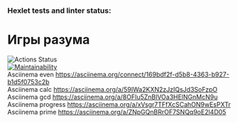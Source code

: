 ### Hexlet tests and linter status:
# Игры разума  
![Actions Status](https://github.com/brein594/java-project-61/actions/workflows/hexlet-check.yml/badge.svg)  
[![Maintainability](https://api.codeclimate.com/v1/badges/12e6aff0f22581c161f1/maintainability)](https://codeclimate.com/github/brein594/java-project-61/maintainability)  
Asciinema even  https://asciinema.org/connect/169bdf2f-d5b8-4363-b927-b1d5f0753c2b  
Asciinema calc  https://asciinema.org/a/59IWa2KXN2zJzIQsJd3SoFzpO  
Asciinema gcd   https://asciinema.org/a/8OFIu5ZnBlVOa3HElNGnMcN9u  
Asciinema progress  https://asciinema.org/a/xVsgr7TFfXcSCahON9wEsPXTr  
Asciinema prime  https://asciinema.org/a/ZNpGQnBRrOF7SNQq9oE2l4D05  
